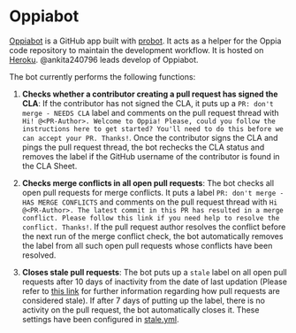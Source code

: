 # Oppiabot

[Oppiabot](https://github.com/oppia/oppiabot) is a GitHub app built with [probot](https://github.com/probot/probot). It acts as a helper for the Oppia code repository to maintain the development workflow. It is hosted on [Heroku](https://www.heroku.com/). @ankita240796 leads develop of Oppiabot.

The bot currently performs the following functions:

1. **Checks whether a contributor creating a pull request has signed the CLA**:
    If the contributor has not signed the CLA, it puts up a `PR: don't merge - NEEDS CLA` label and comments on the pull request thread with `Hi! @<PR-Author>. Welcome to Oppia! Please, could you follow the instructions here to get started? You'll need to do this before we can accept your PR. Thanks!`.
    Once the contributor signs the CLA and pings the pull request thread, the bot rechecks the CLA status and removes the label if the GitHub username of the contributor is found in the CLA Sheet.

2. **Checks merge conflicts in all open pull requests**:
    The bot checks all open pull requests for merge conflicts. It puts a label `PR: don't merge - HAS MERGE CONFLICTS` and comments on the pull request thread with `Hi @<PR-Author>. The latest commit in this PR has resulted in a merge conflict. Please follow this link if you need help to resolve the conflict. Thanks!`. If the pull request author resolves the conflict before the next run of the merge conflict check, the bot automatically removes the label from all such open pull requests whose conflicts have been resolved.

3. **Closes stale pull requests**:
     The bot puts up a `stale` label on all open pull requests after 10 days of inactivity from the date of last updation (Please refer to [this link](https://github.com/probot/stale#how-are-issues-and-pull-requests-considered-stale) for further information regarding how pull requests are considered stale). If after 7 days of putting up the label, there is no activity on the pull request, the bot automatically closes it. These settings have been configured in [stale.yml](https://github.com/oppia/oppia/blob/develop/.github/stale.yml).
